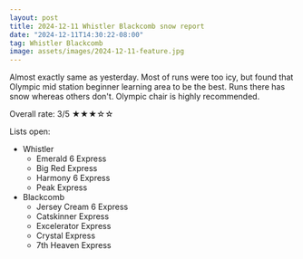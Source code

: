 ```yaml
---
layout: post
title: 2024-12-11 Whistler Blackcomb snow report
date: "2024-12-11T14:30:22-08:00"
tag: Whistler Blackcomb
image: assets/images/2024-12-11-feature.jpg
---
```


Almost exactly same as yesterday. Most of runs were too icy, but found that Olympic mid station beginner learning area to be the best. Runs there has snow whereas others don't. Olympic chair is highly recommended.

Overall rate: 3/5 ★★★☆☆

Lists open:

* Whistler
    * Emerald 6 Express
    * Big Red Express
    * Harmony 6 Express
    * Peak Express
* Blackcomb
    * Jersey Cream 6 Express
    * Catskinner Express
    * Excelerator Express
    * Crystal Express
    * 7th Heaven Express
